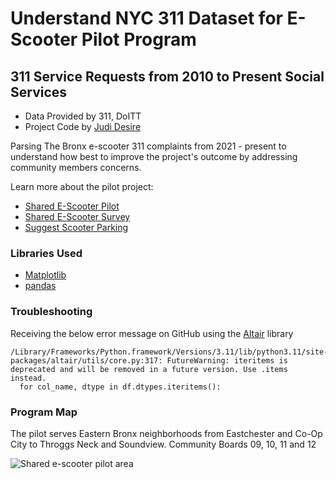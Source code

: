 # Understand NYC 311 Dataset for E-Scooter Pilot Program

## 311 Service Requests from 2010 to Present Social Services

- Data Provided by 311, DoITT
- Project Code by [Judi Desire](https://www.linkedin.com/in/jdesire/)

Parsing The Bronx e-scooter 311 complaints from 2021 - present to understand how best to improve the project's outcome by addressing community members concerns.

Learn more about the pilot project:

- [Shared E-Scooter Pilot](https://nycdotscootershare.info/home)
- [Shared E-Scooter Survey](https://nycdotscootershare.info/survey)
- [Suggest Scooter Parking](https://nycdotprojects.info/project-feedback-map/suggest-scooter-parking)

### Libraries Used

- [Matplotlib](https://matplotlib.org/)
- [pandas](https://pandas.pydata.org/) 

### Troubleshooting

Receiving the below error message on GitHub using the [Altair](https://altair-viz.github.io/index.html) library

```
/Library/Frameworks/Python.framework/Versions/3.11/lib/python3.11/site-packages/altair/utils/core.py:317: FutureWarning: iteritems is deprecated and will be removed in a future version. Use .items instead.
  for col_name, dtype in df.dtypes.iteritems():
```

### Program Map

The pilot serves Eastern Bronx neighborhoods from Eastchester and Co-Op City to Throggs Neck and Soundview. Community Boards 09, 10, 11 and 12

![Shared e-scooter pilot area](https://nycdotscootershare.info/sites/default/files/inline-images/BronxPilotArea-2-19-21_press-01_0.jpg)

